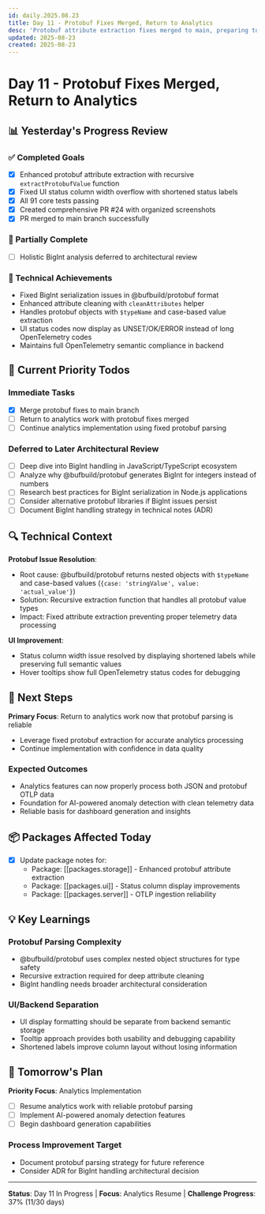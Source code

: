 ```yaml
---
id: daily.2025.08.23
title: Day 11 - Protobuf Fixes Merged, Return to Analytics
desc: 'Protobuf attribute extraction fixes merged to main, preparing to return to analytics work'
updated: 2025-08-23
created: 2025-08-23
---
```


# Day 11 - Protobuf Fixes Merged, Return to Analytics

## 📊 Yesterday's Progress Review

### ✅ Completed Goals
- [x] Enhanced protobuf attribute extraction with recursive `extractProtobufValue` function
- [x] Fixed UI status column width overflow with shortened status labels
- [x] All 91 core tests passing
- [x] Created comprehensive PR #24 with organized screenshots
- [x] PR merged to main branch successfully

### 🔄 Partially Complete
- [ ] Holistic BigInt analysis deferred to architectural review

### 🚧 Technical Achievements
- Fixed BigInt serialization issues in @bufbuild/protobuf format
- Enhanced attribute cleaning with `cleanAttributes` helper 
- Handles protobuf objects with `$typeName` and case-based value extraction
- UI status codes now display as UNSET/OK/ERROR instead of long OpenTelemetry codes
- Maintains full OpenTelemetry semantic compliance in backend

## 🎯 Current Priority Todos

### Immediate Tasks
- [x] Merge protobuf fixes to main branch
- [ ] Return to analytics work with protobuf fixes merged
- [ ] Continue analytics implementation using fixed protobuf parsing

### Deferred to Later Architectural Review
- [ ] Deep dive into BigInt handling in JavaScript/TypeScript ecosystem
- [ ] Analyze why @bufbuild/protobuf generates BigInt for integers instead of numbers
- [ ] Research best practices for BigInt serialization in Node.js applications
- [ ] Consider alternative protobuf libraries if BigInt issues persist
- [ ] Document BigInt handling strategy in technical notes (ADR)

## 🔍 Technical Context

**Protobuf Issue Resolution**: 
- Root cause: @bufbuild/protobuf returns nested objects with `$typeName` and case-based values (`{case: 'stringValue', value: 'actual_value'}`)
- Solution: Recursive extraction function that handles all protobuf value types
- Impact: Fixed attribute extraction preventing proper telemetry data processing

**UI Improvement**:
- Status column width issue resolved by displaying shortened labels while preserving full semantic values
- Hover tooltips show full OpenTelemetry status codes for debugging

## 🚀 Next Steps

**Primary Focus**: Return to analytics work now that protobuf parsing is reliable
- Leverage fixed protobuf extraction for accurate analytics processing
- Continue implementation with confidence in data quality

### Expected Outcomes
- Analytics features can now properly process both JSON and protobuf OTLP data
- Foundation for AI-powered anomaly detection with clean telemetry data
- Reliable basis for dashboard generation and insights

## 📦 Packages Affected Today

- [x] Update package notes for:
  - Package: [[packages.storage]] - Enhanced protobuf attribute extraction
  - Package: [[packages.ui]] - Status column display improvements
  - Package: [[packages.server]] - OTLP ingestion reliability

## 💡 Key Learnings

### Protobuf Parsing Complexity
- @bufbuild/protobuf uses complex nested object structures for type safety
- Recursive extraction required for deep attribute cleaning
- BigInt handling needs broader architectural consideration

### UI/Backend Separation
- UI display formatting should be separate from backend semantic storage
- Tooltip approach provides both usability and debugging capability
- Shortened labels improve column layout without losing information

## 🔮 Tomorrow's Plan

**Priority Focus**: Analytics Implementation
- [ ] Resume analytics work with reliable protobuf parsing
- [ ] Implement AI-powered anomaly detection features
- [ ] Begin dashboard generation capabilities

### Process Improvement Target
- Document protobuf parsing strategy for future reference
- Consider ADR for BigInt handling architectural decision

---

**Status**: Day 11 In Progress | **Focus**: Analytics Resume | **Challenge Progress**: 37% (11/30 days)